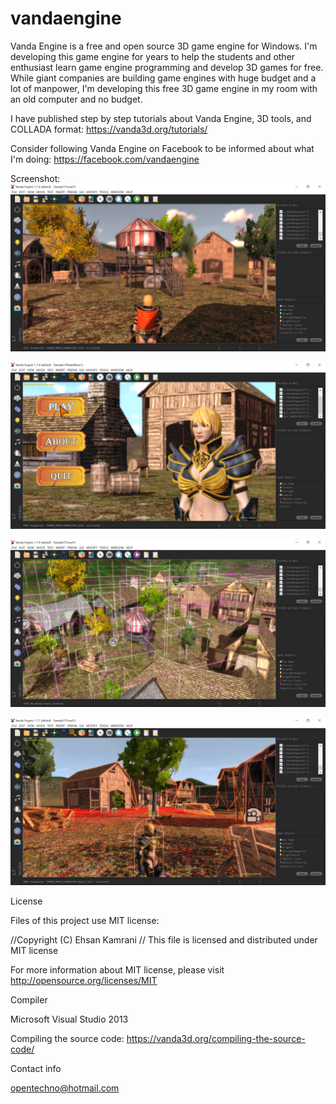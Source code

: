 # vandaengine
Vanda Engine is a free and open source 3D game engine for Windows. I'm developing this game engine for years to help the students and other enthusiast learn game engine programming and develop 3D games for free. While giant companies are building game engines with huge budget and a lot of manpower, I'm developing this free 3D game engine in my room with an old computer and no budget. 

I have published step by step tutorials about Vanda Engine, 3D tools, and COLLADA format:
https://vanda3d.org/tutorials/

Consider following Vanda Engine on Facebook to be informed about what I'm doing:
https://facebook.com/vandaengine

Screenshot:
![alt text](screenshots/image1.JPG "screenshot 1")

![alt text](screenshots/image2.JPG "screenshot 2")

![alt text](screenshots/image3.JPG "screenshot 3")

![alt text](screenshots/image4.jpg "screenshot 4")



License

Files of this project use MIT license:

//Copyright (C) Ehsan Kamrani
//
This file is licensed and distributed under MIT license


For more information about MIT license, please visit http://opensource.org/licenses/MIT


Compiler

Microsoft Visual Studio 2013

Compiling the source code:
https://vanda3d.org/compiling-the-source-code/

Contact info

opentechno@hotmail.com
